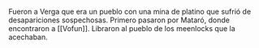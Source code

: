 Fueron a Verga que era un pueblo con una mina de platino que sufrió de desapariciones sospechosas.
Primero pasaron por Mataró, donde encontraron a [[Vofun]].
Libraron al pueblo de los meenlocks que la acechaban.